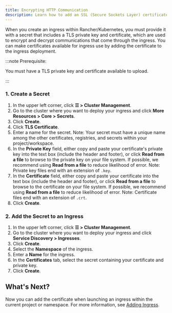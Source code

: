```yaml
---
title: Encrypting HTTP Communication
description: Learn how to add an SSL (Secure Sockets Layer) certificate or TLS (Transport Layer Security) certificate
---
```


<head>
  <link rel="canonical" href="https://ranchermanager.docs.rancher.com/how-to-guides/new-user-guides/kubernetes-resources-setup/encrypt-http-communication"/>
</head>

When you create an ingress within Rancher/Kubernetes, you must provide it with a secret that includes a TLS private key and certificate, which are used to encrypt and decrypt communications that come through the ingress. You can make certificates available for ingress use by adding the certificate to the ingress deployment.

:::note Prerequisite:

You must have a TLS private key and certificate available to upload.

:::

### 1. Create a Secret


1. In the upper left corner, click **☰ > Cluster Management**.
1. Go to the cluster where you want to deploy your ingress and click **More Resources > Core > Secrets**.
1. Click **Create**.
1. Click **TLS Certificate**.
1. Enter a name for the secret. Note: Your secret must have a unique name among the other certificates, registries, and secrets within your project/workspace.
1. In the **Private Key** field, either copy and paste your certificate's private key into the text box (include the header and footer), or click **Read from a file** to browse to the private key on your file system. If possible, we recommend using **Read from a file** to reduce likelihood of error. Note: Private key files end with an extension of `.key`.
1. In the **Certificate** field, either copy and paste your certificate into the text box (include the header and footer), or click **Read from a file** to browse to the certificate on your file system. If possible, we recommend using **Read from a file** to reduce likelihood of error. Note: Certificate files end with an extension of `.crt`.
1. Click **Create**.

### 2. Add the Secret to an Ingress

1. In the upper left corner, click **☰ > Cluster Management**.
1. Go to the cluster where you want to deploy your ingress and click **Service Discovery > Ingresses**.
1. Click **Create**.
1. Select the **Namespace** of the ingress.
1. Enter a **Name** for the ingress.
1. In the **Certificates** tab, select the secret containing your certificate and private key.
1. Click **Create**.

## What's Next?

Now you can add the certificate when launching an ingress within the current project or namespace. For more information, see [Adding Ingress](../../../docs/how-to-guides/new-user-guides/kubernetes-resources-setup/load-balancer-and-ingress-controller/add-ingresses.md).
